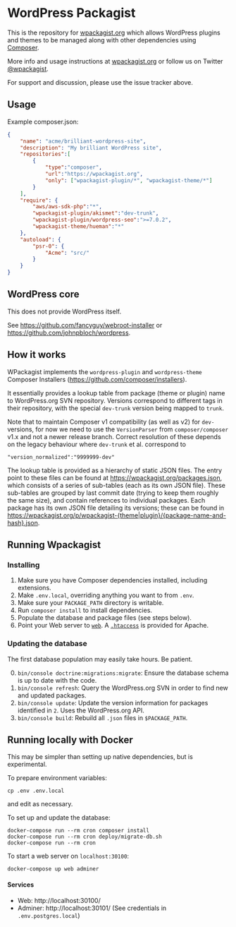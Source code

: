 WordPress Packagist
===

This is the repository for [wpackagist.org](https://wpackagist.org) which allows WordPress plugins and themes to be
managed along with other dependencies using [Composer](https://getcomposer.org).

More info and usage instructions at [wpackagist.org](https://wpackagist.org) or follow us on
Twitter [@wpackagist](https://twitter.com/wpackagist).

For support and discussion, please use the issue tracker above.

## Usage

Example composer.json:

```json
{
    "name": "acme/brilliant-wordpress-site",
    "description": "My brilliant WordPress site",
    "repositories":[
        {
            "type":"composer",
            "url":"https://wpackagist.org",
            "only": ["wpackagist-plugin/*", "wpackagist-theme/*"]
        }
    ],
    "require": {
        "aws/aws-sdk-php":"*",
        "wpackagist-plugin/akismet":"dev-trunk",
        "wpackagist-plugin/wordpress-seo":">=7.0.2",
        "wpackagist-theme/hueman":"*"
    },
    "autoload": {
        "psr-0": {
            "Acme": "src/"
        }
    }
}
```

## WordPress core

This does not provide WordPress itself.

See https://github.com/fancyguy/webroot-installer or https://github.com/johnpbloch/wordpress.

## How it works

WPackagist implements the `wordpress-plugin` and `wordpress-theme` Composer Installers
(https://github.com/composer/installers).

It essentially provides a lookup table from package (theme or plugin) name to WordPress.org
SVN repository. Versions correspond to different tags in their repository, with the special
`dev-trunk` version being mapped to `trunk`.

Note that to maintain Composer v1 compatibility (as well as v2)
for `dev-` versions, for now we need to use the `VersionParser` from
`composer/composer` v1.x and not a newer release branch. Correct resolution
of these depends on the legacy behaviour where `dev-trunk` et al. correspond to

    "version_normalized":"9999999-dev"

The lookup table is provided as a hierarchy of static JSON files. The entry point to these
files can be found at https://wpackagist.org/packages.json, which consists of a series of
sub-tables (each as its own JSON file). These sub-tables are grouped by last commit
date (trying to keep them roughly the same size), and contain references to individual packages.
Each package has its own JSON file detailing its versions; these can be found in
https://wpackagist.org/p/wpackagist-{theme|plugin}/{package-name-and-hash}.json.

## Running Wpackagist

### Installing

1. Make sure you have Composer dependencies installed, including extensions.
2. Make `.env.local`, overriding anything you want to from `.env`.
3. Make sure your `PACKAGE_PATH` directory is writable.
4. Run `composer install` to install dependencies.
5. Populate the database and package files (see steps below).
5. Point your Web server to [`web`](web/). A [`.htaccess`](web/.htaccess) is provided for Apache.

### Updating the database

The first database population may easily take hours. Be patient.

0. `bin/console doctrine:migrations:migrate`: Ensure the database schema is up to date with the code.
1. `bin/console refresh`: Query the WordPress.org SVN in order to find new and updated packages.
2. `bin/console update`: Update the version information for packages identified in `2`. Uses the WordPress.org API.
3. `bin/console build`: Rebuild all `.json` files in `$PACKAGE_PATH`.

## Running locally with Docker

This may be simpler than setting up native dependencies, but is
experimental.

To prepare environment variables:

    cp .env .env.local

and edit as necessary.

To set up and update the database:

    docker-compose run --rm cron composer install
    docker-compose run --rm cron deploy/migrate-db.sh
    docker-compose run --rm cron

To start a web server on `localhost:30100`:

    docker-compose up web adminer

#### Services

* Web: http://localhost:30100/
* Adminer: http://localhost:30101/ (See credentials in `.env.postgres.local`)

